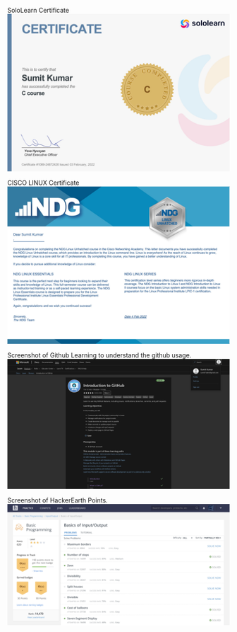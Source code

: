 SoloLearn Certificate
![SoloLearn Certificate](https://github.com/Sumit21adm/M1_ProjectGoal_Phone_Book_Application_Using_C_Programming/blob/0d7b9ae1c0c09285b6333eea7dfce74ee341abc2/0_Certificates/SoloLearn_Certificate.jpeg)

CISCO LINUX Certificate
![CISCO LINUX Certificate](https://github.com/Sumit21adm/M1_ProjectGoal_Phone_Book_Application_Using_C_Programming/blob/4e18583af2c2ea95001e43b7914214ef64c988a4/0_Certificates/Cisco_LINUX_NDG_Certificate.jpeg)

Screenshot of Github Learning to understand the github usage.
![Screenshot of Github Learning to understand the github usage.](https://github.com/Sumit21adm/M1_ProjectGoal_Phone_Book_Application_Using_C_Programming/blob/main/0_Certificates/GUTHUB_LEARNING_600XP.png)

Screenshot of HackerEarth Points.
![Screenshot of HackerEarth Points.](https://github.com/Sumit21adm/M1_ProjectGoal_Phone_Book_Application_Using_C_Programming/blob/main/0_Certificates/HACKEREARTH_POINTS.jpeg)
